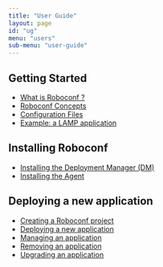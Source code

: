 ```yaml
---
title: "User Guide"
layout: page
id: "ug"
menu: "users"
sub-menu: "user-guide"
---
```


## Getting Started

* [What is Roboconf ?](WhatIsRoboconf.md)
* [Roboconf Concepts]()
* [Configuration Files]()
* [Example: a LAMP application]()

## Installing Roboconf

* [Installing the Deployment Manager (DM)]()
* [Installing the Agent]()

## Deploying a new application

* [Creating a Roboconf project]()
* [Deploying a new application]()
* [Managing an application]()
* [Removing an application]()
* [Upgrading an application]()
